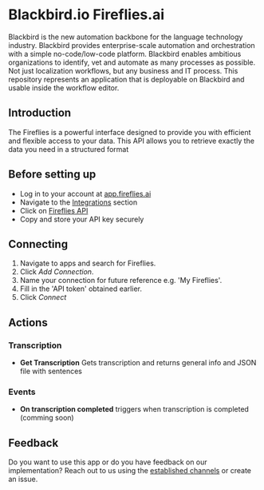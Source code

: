 # Blackbird.io Fireflies.ai

Blackbird is the new automation backbone for the language technology industry. Blackbird provides enterprise-scale automation and orchestration with a simple no-code/low-code platform. Blackbird enables ambitious organizations to identify, vet and automate as many processes as possible. Not just localization workflows, but any business and IT process. This repository represents an application that is deployable on Blackbird and usable inside the workflow editor.

## Introduction

<!-- begin docs -->

The Fireflies is a powerful interface designed to provide you with efficient and flexible access to your data. This API allows you to retrieve exactly the data you need in a structured format


## Before setting up

- Log in to your account at [app.fireflies.ai](https://app.fireflies.ai/)
- Navigate to the [Integrations](https://app.fireflies.ai/integrations) section
- Click on [Fireflies API](https://app.fireflies.ai/integrations/custom/fireflies)
- Copy and store your API key securely

## Connecting

1. Navigate to apps and search for Fireflies.
2. Click _Add Connection_.
3. Name your connection for future reference e.g. 'My Fireflies'.
4. Fill in the 'API token' obtained earlier.
5. Click _Connect_

## Actions

### Transcription

- **Get Transcription** Gets transcription and returns general info and JSON file with sentences


### Events

- **On transcription completed** triggers when transcription is completed (comming soon)

## Feedback

Do you want to use this app or do you have feedback on our implementation? Reach out to us using the [established channels](https://www.blackbird.io/) or create an issue.

<!-- end docs -->
